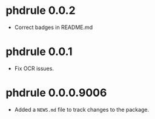 # phdrule 0.0.2

* Correct badges in README.md

# phdrule 0.0.1

* Fix OCR issues.

# phdrule 0.0.0.9006

* Added a `NEWS.md` file to track changes to the package.
